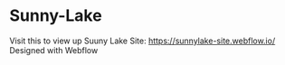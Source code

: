 # Sunny-Lake
Visit this to view up Suuny Lake Site: https://sunnylake-site.webflow.io/
Designed with Webflow
